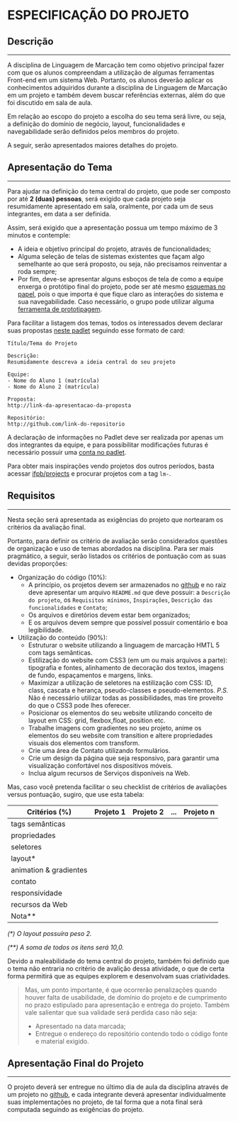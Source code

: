 # ESPECIFICAÇÃO DO PROJETO

## Descrição
---

A disciplina de Linguagem de Marcação tem como objetivo principal fazer com que os alunos compreendam a utilização de algumas ferramentas Front-end em um sistema Web. Portanto, os alunos deverão aplicar os conhecimentos adquiridos durante a disciplina de Linguagem de Marcação em um projeto e também devem buscar referências externas, além do que foi discutido em sala de aula.

Em relação ao escopo do projeto a escolha do seu tema será livre, ou seja, a definição do domínio de negócio, layout, funcionalidades e navegabilidade serão definidos pelos membros do projeto.

A seguir, serão apresentados maiores detalhes do projeto.

## Apresentação do Tema
---

Para ajudar na definição do tema central do projeto, que pode ser composto por até **2 (duas) pessoas**, será exigido que cada projeto seja resumidamente apresentado em sala, oralmente, por cada um de seus integrantes, em data a ser definida.

Assim, será exigido que a apresentação possua um tempo máximo de 3 minutos e contemple:

* A ideia e objetivo principal do projeto, através de funcionalidades;
* Alguma seleção de telas de sistemas existentes que façam algo semelhante ao que será proposto, ou seja, não precisamos reinventar a roda sempre;
* Por fim, deve-se apresentar alguns esboços de tela de como a equipe enxerga o protótipo final do projeto, pode ser até mesmo [esquemas no papel](https://developers.google.com/web/fundamentals/design-and-ux/ux-basics/), pois o que importa é que fique claro as interações do sistema e sua navegabilidade. Caso necessário, o grupo pode utilizar alguma [ferramenta de prototipagem](https://uxtools.co/tools/prototyping).

Para facilitar a listagem dos temas, todos os interessados devem declarar suas propostas [neste padlet](https://padlet.com/tmoura/xxwe27krciuj) seguindo esse formato de card:

```
Título/Tema do Projeto

Descrição:
Resumidamente descreva a ideia central do seu projeto

Equipe:
- Nome do Aluno 1 (matrícula)
- Nome do Aluno 2 (matrícula)

Proposta:
http://link-da-apresentacao-da-proposta

Repositório:
http://github.com/link-do-repositorio
```

A declaração de informações no Padlet deve ser realizada por apenas um dos integrantes da equipe, e para possibilitar modificações futuras é necessário possuir uma [conta no padlet](https://padlet.com/).

Para obter mais inspirações vendo projetos dos outros períodos, basta acessar [ifpb/projects](https://ifpb.github.io/projects/) e procurar projetos com a tag `lm-`.

## Requisitos
---

Nesta seção será apresentada as exigências do projeto que nortearam os critérios da avaliação final.

Portanto, para definir os critério de avaliação serão considerados questões de organização e uso de temas abordados na disciplina. Para ser mais pragmático, a seguir, serão listados os critérios de pontuação com as suas devidas proporções:

* Organização do código (10%):
  - A princípio, os projetos devem ser armazenados no [github](http://github.com/) e no raiz deve apresentar um arquivo `README.md` que deve possuir: a `Descrição do projeto`, os `Requisitos mínimos`, `Inspirações`, `Descrição das funcionalidades` e `Contato`;
  - Os arquivos e diretórios devem estar bem organizados;
  - E os arquivos devem sempre que possível possuir comentário e boa legibilidade.
* Utilização do conteúdo (90%):
  - Estruturar o website utilizando a linguagem de marcação HMTL 5 com tags semânticas.
  - Estilização do website com CSS3 (em um ou mais arquivos a parte): tipografia e fontes, alinhamento de decoração dos textos, imagens de fundo, espaçamentos e margens, links.
  - Maximizar a utilização de seletores na estilização com CSS: ID, class, cascata e herança, pseudo-classes e pseudo-elementos. *P.S.* Não é necessário utilizar todas as possibilidades, mas tire proveito do que o CSS3 pode lhes oferecer.
  - Posicionar os elementos do seu website utilizando conceito de layout em CSS: grid, flexbox,float, position etc.
  - Trabalhe imagens com gradientes no seu projeto, anime os elementos do seu website com transition e altere propriedades visuais dos elementos com transform.
  - Crie uma área de Contato utilizando formulários.
  - Crie um design da página que seja responsivo, para garantir uma visualização confortável nos dispositivos móveis.
  - Inclua algum recursos de Serviços disponíveis na Web.


Mas, caso você pretenda facilitar o seu checklist de critérios de avaliações versus pontuação, sugiro, que use esta tabela:

Critérios (%)  | Projeto 1 | Projeto 2 | ... | Projeto n
-------------- | --------- | --------- | --- | ---------
tags semânticas |  |  | |
propriedades |  |  |  |
seletores |  |  |  |
layout* |  |  |  |
animation & gradientes |  |  |  |
contato |  |  |  |
responsividade |  |  |  |
recursos da Web |  |  |  |
Nota** |  |  |  |

*(\*) O layout possuíra peso 2.*

*(\*\*) A soma de todos os itens será 10,0.*

Devido a maleabilidade do tema central do projeto, também foi definido que o tema não entraria no critério de avalição dessa atividade, o que de certa forma permitirá que as equipes explorem e desenvolvam suas criatividades.

> Mas, um ponto importante, é que ocorrerão penalizações quando houver falta de usabilidade, de domínio do projeto e de cumprimento no prazo estipulado para apresentação e entrega do projeto. Também vale salientar que sua validade será perdida caso não seja:
>
>  * Apresentado na data marcada;
>  * Entregue o endereço do repositório contendo todo o código fonte e material exigido.

## Apresentação Final do Projeto
---

O projeto deverá ser entregue no último dia de aula da disciplina através de um projeto no [github](https://github.com/), e cada integrante deverá apresentar individualmente suas implementações no projeto,  de tal forma que a nota final será computada seguindo as exigências do projeto.


